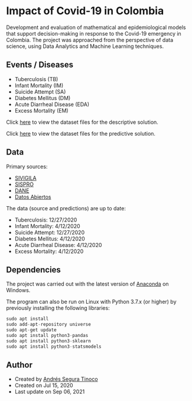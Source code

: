 # Impact of Covid-19 in Colombia
Development and evaluation of mathematical and epidemiological models that support decision-making in response to the Covid-19 emergency in Colombia. The project was approached from the perspective of data science, using Data Analytics and Machine Learning techniques.

## Events / Diseases
- Tuberculosis (TB)
- Infant Mortality (IM)
- Suicide Attempt (SA)
- Diabetes Mellitus (DM)
- Acute Diarrheal Disease (EDA)
- Excess Mortality (EM)

Click <a href="https://github.com/ansegura7/covid19-col-disease-impact/tree/master/solution-desc/data" target="_blank">here</a> to view the dataset files for the descriptive solution.

Click <a href="https://github.com/ansegura7/covid19-col-disease-impact/tree/master/solution-pred/data" target="_blank">here</a> to view the dataset files for the predictive solution.

## Data
Primary sources:
- <a href="http://portalsivigila.ins.gov.co/Paginas/Vigilancia-Rutinaria.aspx" target="_blank">SIVIGILA</a>
- <a href="https://www.sispro.gov.co/Pages/Home.aspx" target="_blank">SISPRO</a>
- <a href="https://www.dane.gov.co/index.php/estadisticas-por-tema" target="_blank">DANE</a>
- <a href="https://www.datos.gov.co/Salud-y-Protecci-n-Social/Casos-positivos-de-COVID-19-en-Colombia/gt2j-8ykr" target="_blank">Datos Abiertos</a>

The data (source and predictions) are up to date:
- Tuberculosis: 12/27/2020
- Infant Mortality: 4/12/2020
- Suicide Attempt: 12/27/2020
- Diabetes Mellitus: 4/12/2020
- Acute Diarrheal Disease: 4/12/2020
- Excess Mortality: 4/12/2020

## Dependencies
The project was carried out with the latest version of <a href="https://www.anaconda.com/products/individual" target="_blank" >Anaconda</a> on Windows.

The program can also be run on Linux with Python 3.7.x (or higher) by previously installing the following libraries:
```python
sudo apt install
sudo add-apt-repository universe
sudo apt-get update
sudo apt install python3-pandas
sudo apt install python3-sklearn
sudo apt install python3-statsmodels
```

## Author
- Created by <a href="https://github.com/ansegura7">Andrés Segura Tinoco</a>
- Created on Jul 15, 2020
- Last update on Sep 06, 2021
